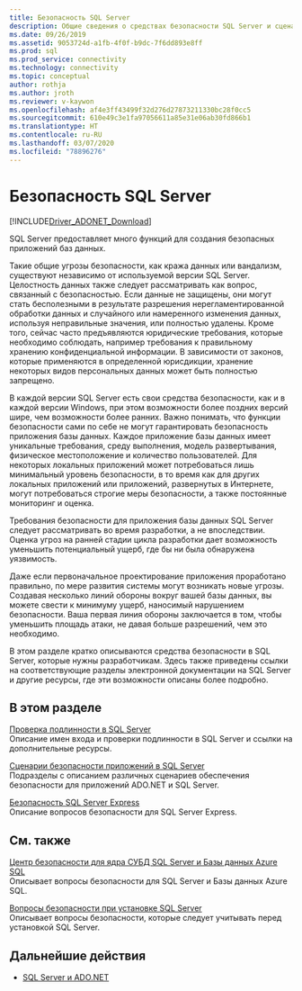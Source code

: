 ```yaml
---
title: Безопасность SQL Server
description: Общие сведения о средствах безопасности SQL Server и сценариях приложений для создания безопасных приложений ADO.NET, предназначенных для SQL Server.
ms.date: 09/26/2019
ms.assetid: 9053724d-a1fb-4f0f-b9dc-7f6dd893e8ff
ms.prod: sql
ms.prod_service: connectivity
ms.technology: connectivity
ms.topic: conceptual
author: rothja
ms.author: jroth
ms.reviewer: v-kaywon
ms.openlocfilehash: af4e3ff43499f32d276d27873211330bc28f0cc5
ms.sourcegitcommit: 610e49c3e1fa97056611a85e31e06ab30fd866b1
ms.translationtype: HT
ms.contentlocale: ru-RU
ms.lasthandoff: 03/07/2020
ms.locfileid: "78896276"
---
```

# <a name="sql-server-security"></a>Безопасность SQL Server

[!INCLUDE[Driver_ADONET_Download](../../../includes/driver_adonet_download.md)]

SQL Server предоставляет много функций для создания безопасных приложений баз данных.  
  
Такие общие угрозы безопасности, как кража данных или вандализм, существуют независимо от используемой версии SQL Server. Целостность данных также следует рассматривать как вопрос, связанный с безопасностью. Если данные не защищены, они могут стать бесполезными в результате разрешения нерегламентированной обработки данных и случайного или намеренного изменения данных, используя неправильные значения, или полностью удалены. Кроме того, сейчас часто предъявляются юридические требования, которые необходимо соблюдать, например требования к правильному хранению конфиденциальной информации. В зависимости от законов, которые применяются в определенной юрисдикции, хранение некоторых видов персональных данных может быть полностью запрещено.  
  
В каждой версии SQL Server есть свои средства безопасности, как и в каждой версии Windows, при этом возможности более поздних версий шире, чем возможности более ранних. Важно понимать, что функции безопасности сами по себе не могут гарантировать безопасность приложения базы данных. Каждое приложение базы данных имеет уникальные требования, среду выполнения, модель развертывания, физическое местоположение и количество пользователей. Для некоторых локальных приложений может потребоваться лишь минимальный уровень безопасности, в то время как для других локальных приложений или приложений, развернутых в Интернете, могут потребоваться строгие меры безопасности, а также постоянные мониторинг и оценка.  
  
Требования безопасности для приложения базы данных SQL Server следует рассматривать во время разработки, а не впоследствии. Оценка угроз на ранней стадии цикла разработки дает возможность уменьшить потенциальный ущерб, где бы ни была обнаружена уязвимость.  
  
Даже если первоначальное проектирование приложения проработано правильно, по мере развития системы могут возникать новые угрозы. Создавая несколько линий обороны вокруг вашей базы данных, вы можете свести к минимуму ущерб, наносимый нарушением безопасности. Ваша первая линия обороны заключается в том, чтобы уменьшить площадь атаки, не давая больше разрешений, чем это необходимо.  
  
В этом разделе кратко описываются средства безопасности в SQL Server, которые нужны разработчикам. Здесь также приведены ссылки на соответствующие разделы электронной документации на SQL Server и другие ресурсы, где эти возможности описаны более подробно.  
  
## <a name="in-this-section"></a>В этом разделе  
[Проверка подлинности в SQL Server](authentication-sql-server.md)  
Описание имен входа и проверки подлинности в SQL Server и ссылки на дополнительные ресурсы. 
  
[Сценарии безопасности приложений в SQL Server](application-security-scenarios-sql-server.md)  
Подразделы с описанием различных сценариев обеспечения безопасности для приложений ADO.NET и SQL Server.  
  
[Безопасность SQL Server Express](sql-server-express-security.md)  
Описание вопросов безопасности для SQL Server Express.  
  
## <a name="related-sections"></a>См. также  
[Центр безопасности для ядра СУБД SQL Server и Базы данных Azure SQL](../../../relational-databases/security/security-center-for-sql-server-database-engine-and-azure-sql-database.md)  
Описывает вопросы безопасности для SQL Server и Базы данных Azure SQL.

[Вопросы безопасности при установке SQL Server](../../../sql-server/install/security-considerations-for-a-sql-server-installation.md)  
Описывает вопросы безопасности, которые следует учитывать перед установкой SQL Server.

## <a name="next-steps"></a>Дальнейшие действия
- [SQL Server и ADO.NET](index.md)
